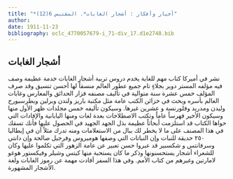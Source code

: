 ```yaml
---
title: "*أخبار وأفكار : أشجار الغابات*. المقتبس 6(12)"
author: 
date: 1911-11-23
bibliography: oclc_4770057679-i_71-div_17.d1e2748.bib
---
```




##  أشجار الغابات 


 نشر في أميركا كتاب مهم للغاية يخدم دروس تربية أشجار الغابات خدمة عظيمة وصف فيه مؤلفه المستر دوير بجلاءٍ تام جميع عطور العالم منسقاً لها أحسن تنسيق وقد صرف المؤلف  خمس  عشرة  سنة متوالية في تأليف مصنفه فزار الحدائق والمغارس وغابات   العالم بأسره وبحث في خزائن الكتب عامة مثل مكتبة باريز ولندن وبرلين وبطرسبورج وليدن ومدريد وفلورنسة و  عشرين  غيرها. وسيكون تأليفه  خمس  مجلدات ظهر الأول منها وسيكون الأخير فهرساً عاماً وتكتب الاصطلاحات بعدة لغات ومنها اليابانية والإفادات التي حواها الكتاب قد استلزمت أبحاثاً عظيمة بذل الجهد الجهيد في الحصول عليها فأنك تسقك في هذا المصنف على ما لا يخطر لك ببال من الاستعلامات ومنه تدرك مثلاً أن في إيطاليا  ٢٥٠  حديقة للنبات وإن النباتات التي وصفها هوميروس وفرجيل صالحة وإن دانتي وسرفانتس و  شكسبير  قد عبروا حسن تعبير عن عامة الزهور التي تكلموا عليها وكان للشعراء أشجار يستحسنونها وذكر ما كان يستحبة منها كيتس وشيلر وفيكستور هوغو لامارتين وغيرهم من كتاب الأمم. وفي هذا السفر أفادت مهمة عن رموز الغابات ولغة الأشجار المشهورة. 
